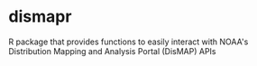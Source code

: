 # dismapr
R package that provides functions to easily interact with NOAA's Distribution Mapping and Analysis Portal (DisMAP) APIs
